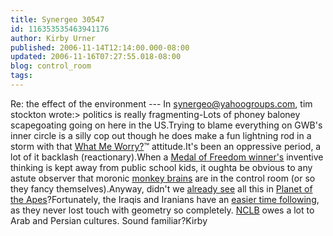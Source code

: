 ```yaml
---
title: Synergeo 30547
id: 116353535463941176
author: Kirby Urner
published: 2006-11-14T12:14:00.000-08:00
updated: 2006-11-16T07:27:55.018-08:00
blog: control_room
tags: 
---
```


Re: the effect of the environment --- In [synergeo@yahoogroups.com](http://groups.yahoo.com/group/synergeo/post?postID=PVwE85CWGdJaXWEAECG-Nitm3hxTvMIxiu4NXW3axjtPjJ7omYB9jWJMKzA40K6n_p0IpkX2SPQ0ZQmPLWg2), tim stockton  wrote:> politics is really fragmenting-Lots of phoney baloney scapegoating going on here in the US.Trying to blame everything on GWB's inner circle is a silly cop out though he does make a fun lightning rod in a storm with that [What Me Worry?](http://mybizmo.blogspot.com/2006/05/decoding-usa-culture.html)™ attitude.It's been an oppressive period, a lot of it backlash (reactionary).When a [Medal of Freedom winner's](http://www.medaloffreedom.com/RBuckminsterFuller.htm) inventive thinking is kept away from public school kids, it oughta be obvious to any astute observer that moronic [monkey brains](http://mathforum.org/kb/message.jspa?messageID=5365204&tstart=0) are in the control room (or so they fancy themselves).Anyway, didn't we [already see](http://worldgame.blogspot.com/2004/12/dj-vu.html) all this in [Planet of the Apes](http://www.imdb.com/title/tt0063442/)?Fortunately, the Iraqis and Iranians have an [easier time following](http://mathforum.org/kb/message.jspa?messageID=5382062&tstart=0), as they never lost touch with geometry so completely. [NCLB](http://worldgame.blogspot.com/2006/10/nclb-polyhedron-memo.html) owes a lot to Arab and Persian cultures. Sound familiar?Kirby